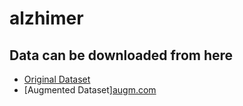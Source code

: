 # alzhimer

## Data can be downloaded from here 
* [Original Dataset](https://drive.google.com/file/d/1iBGpbWltzaM2-6NZP7Ej8n12HEvf9oZ7/view?usp=sharing)
* [Augmented Dataset][augm.com](https://drive.google.com/file/d/1I-Uj9YH9ZrkdOgNx3SE3y0oPGAb-LzF4/view?usp=sharing)


